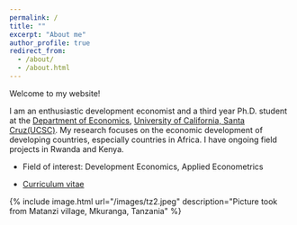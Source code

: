 ```yaml
---
permalink: /
title: ""
excerpt: "About me"
author_profile: true
redirect_from: 
  - /about/
  - /about.html
---
```








Welcome to my website! 

I am an enthusiastic development economist and a third year Ph.D. student at the [Department of Economics](https://economics.ucsc.edu/), [University of California, Santa Cruz(UCSC)](https://www.ucsc.edu/). My research focuses on the economic development of developing countries, especially countries in Africa. I have ongoing field projects in Rwanda and Kenya.

* Field of interest: Development Economics, Applied Econometrics

* [Curriculum vitae](/files/CV_GuanghongXu.pdf)


{% include image.html url="/images/tz2.jpeg" description="Picture took from Matanzi village, Mkuranga, Tanzania" %}
